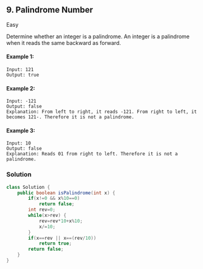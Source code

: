 ## 9. Palindrome Number

Easy

Determine whether an integer is a palindrome. An integer is a palindrome when it reads the same backward as forward.

#### Example 1:
```
Input: 121
Output: true
```
#### Example 2:
```
Input: -121
Output: false
Explanation: From left to right, it reads -121. From right to left, it becomes 121-. Therefore it is not a palindrome.
```
#### Example 3:
```
Input: 10
Output: false
Explanation: Reads 01 from right to left. Therefore it is not a palindrome.
```
### Solution
```Java
class Solution {
    public boolean isPalindrome(int x) {
        if(x!=0 && x%10==0)
            return false;
        int rev=0;
        while(x>rev) {
            rev=rev*10+x%10;
            x/=10;
        }
        if(x==rev || x==(rev/10))
            return true;
        return false;
    }
}
```
